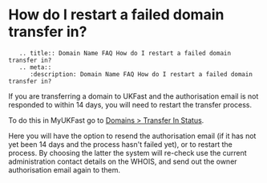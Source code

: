# How do I restart a failed domain transfer in?

```eval_rst
   .. title:: Domain Name FAQ How do I restart a failed domain transfer in?
   .. meta::
      :description: Domain Name FAQ How do I restart a failed domain transfer in?
```

If you are transferring a domain to UKFast and the authorisation email is not responded to within 14 days, you will need to restart the transfer process.

To do this in MyUKFast go to [Domains > Transfer In Status](https://my.ukfast.co.uk/domains/transfer-in-status-inprogress.php).

Here you will have the option to resend the authorisation email (if it has not yet been 14 days and the process hasn't failed yet), or to restart the process. By choosing the latter the system will re-check use the current administration contact details on the WHOIS, and send out the owner authorisation email again to them.




